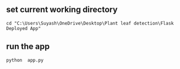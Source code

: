 ## set current working directory

```
cd "C:\Users\Suyash\OneDrive\Desktop\Plant leaf detection\Flask Deployed App"
```

## run the app
```
python  app.py
```

